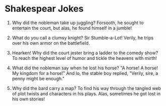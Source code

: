 # Shakespear Jokes
1. Why did the nobleman take up juggling? Forsooth, he sought to entertain the court, but alas, he found himself in a jumble!

2. What do you call a clumsy knight? Sir Stumble-a-Lot! Verily, he trips over his own armor on the battlefield.

3. Hearken! Why did the court jester bring a ladder to the comedy show? To reach the highest level of humor and tickle the heavens with mirth!

4. What did the nobleman say when he lost his horse? "A horse! A horse! My kingdom for a horse!" And lo, the stable boy replied, "Verily, sire, a penny might be enough."

5. Why did the bard carry a map? To find his way through the tangled web of plot twists and characters in his plays. Alas, sometimes he got lost in his own stories!

